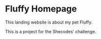 # Fluffy Homepage

This landing website is about my pet Fluffy.

This is a project for the Shecodes' challenge.